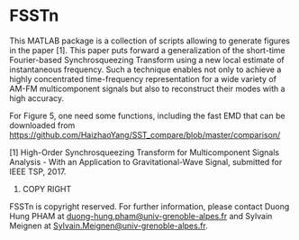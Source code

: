 # FSSTn
This MATLAB package is a collection of scripts allowing to generate figures in the paper [1]. This paper puts forward a generalization of the short-time Fourier-based Synchrosqueezing Transform using a new local estimate of instantaneous frequency. Such a technique enables not only to achieve a highly concentrated time-frequency representation for a wide variety of AM-FM multicomponent signals but also to reconstruct their modes with a high accuracy.

For Figure 5, one need some functions, including the fast EMD that can be downloaded from https://github.com/HaizhaoYang/SST_compare/blob/master/comparison/


[1] High-Order Synchrosqueezing Transform for Multicomponent Signals Analysis - With an Application to Gravitational-Wave Signal, submitted for IEEE TSP, 2017. 


1. COPY RIGHT

FSSTn is copyright reserved. For further information, please contact Duong Hung PHAM at duong-hung.pham@univ-grenoble-alpes.fr and Sylvain Meignen at Sylvain.Meignen@univ-grenoble-alpes.fr. 

